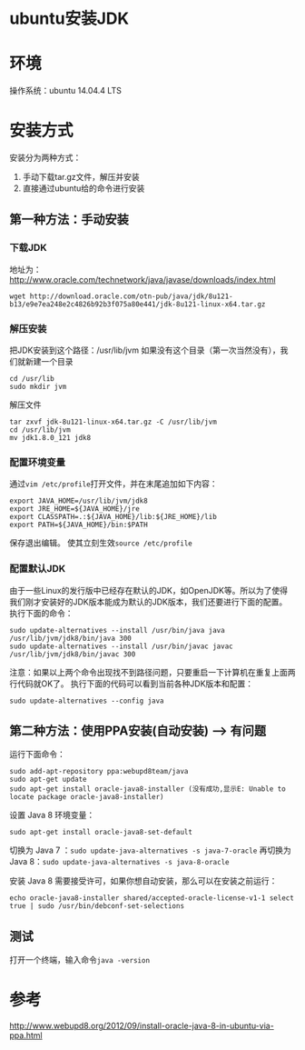 ﻿ubuntu安装JDK
===================
# 环境
操作系统：ubuntu 14.04.4 LTS

# 安装方式
安装分为两种方式：
1. 手动下载tar.gz文件，解压并安装
2. 直接通过ubuntu给的命令进行安装

## 第一种方法：手动安装
### 下载JDK
地址为：http://www.oracle.com/technetwork/java/javase/downloads/index.html
```
wget http://download.oracle.com/otn-pub/java/jdk/8u121-b13/e9e7ea248e2c4826b92b3f075a80e441/jdk-8u121-linux-x64.tar.gz
```

### 解压安装
把JDK安装到这个路径：/usr/lib/jvm
如果没有这个目录（第一次当然没有），我们就新建一个目录
```
cd /usr/lib 
sudo mkdir jvm
```
解压文件
```
tar zxvf jdk-8u121-linux-x64.tar.gz -C /usr/lib/jvm
cd /usr/lib/jvm
mv jdk1.8.0_121 jdk8
```
### 配置环境变量
通过`vim /etc/profile`打开文件，并在末尾追加如下内容：

    export JAVA_HOME=/usr/lib/jvm/jdk8
    export JRE_HOME=${JAVA_HOME}/jre
    export CLASSPATH=.:${JAVA_HOME}/lib:${JRE_HOME}/lib
    export PATH=${JAVA_HOME}/bin:$PATH

保存退出编辑。
使其立刻生效`source /etc/profile`


### 配置默认JDK
由于一些Linux的发行版中已经存在默认的JDK，如OpenJDK等。所以为了使得我们刚才安装好的JDK版本能成为默认的JDK版本，我们还要进行下面的配置。
执行下面的命令：

    sudo update-alternatives --install /usr/bin/java java /usr/lib/jvm/jdk8/bin/java 300 
    sudo update-alternatives --install /usr/bin/javac javac /usr/lib/jvm/jdk8/bin/javac 300

注意：如果以上两个命令出现找不到路径问题，只要重启一下计算机在重复上面两行代码就OK了。
执行下面的代码可以看到当前各种JDK版本和配置：

    sudo update-alternatives --config java


## 第二种方法：使用PPA安装(自动安装) --> 有问题
运行下面命令：
```
sudo add-apt-repository ppa:webupd8team/java
sudo apt-get update
sudo apt-get install oracle-java8-installer (没有成功,显示E: Unable to locate package oracle-java8-installer)
```

设置 Java 8 环境变量：
    
    sudo apt-get install oracle-java8-set-default

切换为 Java 7 ：`sudo update-java-alternatives -s java-7-oracle`
再切换为 Java 8：`sudo update-java-alternatives -s java-8-oracle`

安装 Java 8 需要接受许可，如果你想自动安装，那么可以在安装之前运行：
    
    echo oracle-java8-installer shared/accepted-oracle-license-v1-1 select true | sudo /usr/bin/debconf-set-selections

## 测试
打开一个终端，输入命令`java -version`


# 参考
http://www.webupd8.org/2012/09/install-oracle-java-8-in-ubuntu-via-ppa.html
